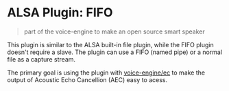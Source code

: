 ALSA Plugin: FIFO
=================

>part of the voice-engine to make an open source smart speaker

This plugin is similar to the ALSA built-in file plugin, while the FIFO plugin doesn't require a slave.
The plugin can use a FIFO (named pipe) or a normal file as a capture stream.

The primary goal is using the plugin with [voice-engine/ec](https://github.com/voice-engine/ec)
to make the output of Acoustic Echo Cancellion (AEC) easy to acess.